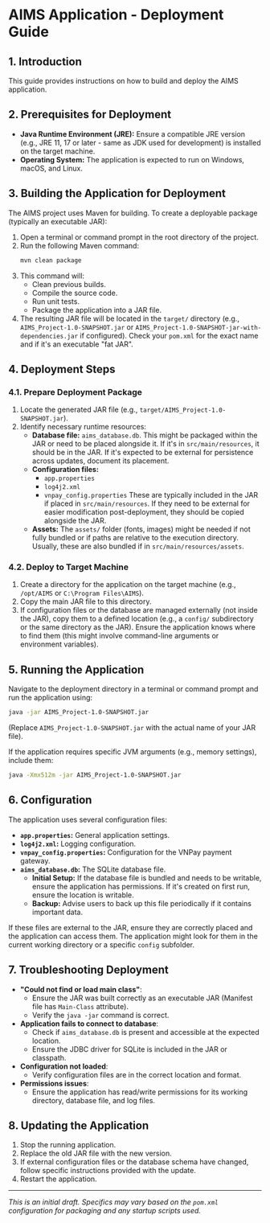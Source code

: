 # AIMS Application - Deployment Guide

## 1. Introduction

This guide provides instructions on how to build and deploy the AIMS application.

## 2. Prerequisites for Deployment

*   **Java Runtime Environment (JRE):** Ensure a compatible JRE version (e.g., JRE 11, 17 or later - same as JDK used for development) is installed on the target machine.
*   **Operating System:** The application is expected to run on Windows, macOS, and Linux.

## 3. Building the Application for Deployment

The AIMS project uses Maven for building. To create a deployable package (typically an executable JAR):

1.  Open a terminal or command prompt in the root directory of the project.
2.  Run the following Maven command:
    ```bash
    mvn clean package
    ```
3.  This command will:
    *   Clean previous builds.
    *   Compile the source code.
    *   Run unit tests.
    *   Package the application into a JAR file.
4.  The resulting JAR file will be located in the `target/` directory (e.g., `AIMS_Project-1.0-SNAPSHOT.jar` or `AIMS_Project-1.0-SNAPSHOT-jar-with-dependencies.jar` if configured). Check your `pom.xml` for the exact name and if it's an executable "fat JAR".

## 4. Deployment Steps

### 4.1. Prepare Deployment Package
1.  Locate the generated JAR file (e.g., `target/AIMS_Project-1.0-SNAPSHOT.jar`).
2.  Identify necessary runtime resources:
    *   **Database file:** `aims_database.db`. This might be packaged within the JAR or need to be placed alongside it. If it's in `src/main/resources`, it should be in the JAR. If it's expected to be external for persistence across updates, document its placement.
    *   **Configuration files:**
        *   `app.properties`
        *   `log4j2.xml`
        *   `vnpay_config.properties`
        These are typically included in the JAR if placed in `src/main/resources`. If they need to be external for easier modification post-deployment, they should be copied alongside the JAR.
    *   **Assets:** The `assets/` folder (fonts, images) might be needed if not fully bundled or if paths are relative to the execution directory. Usually, these are also bundled if in `src/main/resources/assets`.

### 4.2. Deploy to Target Machine
1.  Create a directory for the application on the target machine (e.g., `/opt/AIMS` or `C:\Program Files\AIMS`).
2.  Copy the main JAR file to this directory.
3.  If configuration files or the database are managed externally (not inside the JAR), copy them to a defined location (e.g., a `config/` subdirectory or the same directory as the JAR). Ensure the application knows where to find them (this might involve command-line arguments or environment variables).

## 5. Running the Application

Navigate to the deployment directory in a terminal or command prompt and run the application using:
```bash
java -jar AIMS_Project-1.0-SNAPSHOT.jar
```
(Replace `AIMS_Project-1.0-SNAPSHOT.jar` with the actual name of your JAR file).

If the application requires specific JVM arguments (e.g., memory settings), include them:
```bash
java -Xmx512m -jar AIMS_Project-1.0-SNAPSHOT.jar
```

## 6. Configuration

The application uses several configuration files:

*   **`app.properties`:** General application settings.
*   **`log4j2.xml`:** Logging configuration.
*   **`vnpay_config.properties`:** Configuration for the VNPay payment gateway.
*   **`aims_database.db`:** The SQLite database file.
    *   **Initial Setup:** If the database file is bundled and needs to be writable, ensure the application has permissions. If it's created on first run, ensure the location is writable.
    *   **Backup:** Advise users to back up this file periodically if it contains important data.

If these files are external to the JAR, ensure they are correctly placed and the application can access them. The application might look for them in the current working directory or a specific `config` subfolder.

## 7. Troubleshooting Deployment

*   **"Could not find or load main class"**:
    *   Ensure the JAR was built correctly as an executable JAR (Manifest file has `Main-Class` attribute).
    *   Verify the `java -jar` command is correct.
*   **Application fails to connect to database**:
    *   Check if `aims_database.db` is present and accessible at the expected location.
    *   Ensure the JDBC driver for SQLite is included in the JAR or classpath.
*   **Configuration not loaded**:
    *   Verify configuration files are in the correct location and format.
*   **Permissions issues**:
    *   Ensure the application has read/write permissions for its working directory, database file, and log files.

## 8. Updating the Application

1.  Stop the running application.
2.  Replace the old JAR file with the new version.
3.  If external configuration files or the database schema have changed, follow specific instructions provided with the update.
4.  Restart the application.

---
*This is an initial draft. Specifics may vary based on the `pom.xml` configuration for packaging and any startup scripts used.*
